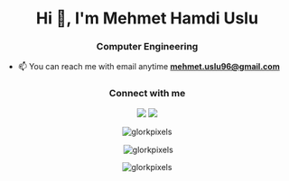 <h1 align="center">Hi 👋, I'm Mehmet Hamdi Uslu</h1>
<h3 align="center">Computer Engineering </h3>


- 📫 You can reach me with email anytime **mehmet.uslu96@gmail.com**


<h3 align="center">Connect with me</h3>
<p align="center">
  <a target="_blank" href="https://www.linkedin.com/in/mehmet-hamdi-uslu/"><img src="https://img.shields.io/badge/-LinkedIn-0077B5?style=for-the-badge&logo=Linkedin&logoColor=white"></img></a>
  <a target="_blank" href="mailto:mehmet.uslu96@gmail.com"><img src="https://img.shields.io/badge/-Gmail-D14836?style=for-the-badge&logo=Gmail&logoColor=white"></img></a>
</p>


<p align="center"> <img align="center" src="https://github-readme-stats.vercel.app/api/top-langs?username=glorkpixels&show_icons=true&theme=highcontrast&locale=en&layout=compact" alt="glorkpixels" /></p>

<p align="center"> &nbsp;<img align="center" src="https://github-readme-stats.vercel.app/api?username=glorkpixels&show_icons=true&theme=highcontrast&locale=en" alt="glorkpixels" /></p>



<p align="center"> <img src="https://komarev.com/ghpvc/?username=glorkpixels&label=Profile%20views&color=b40e0e&style=plastic" alt="glorkpixels" /> </p>
